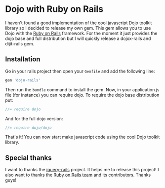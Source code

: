 # Dojo with Ruby on Rails

I haven't found a good implementation of the cool javascript Dojo toolkit library so I decided to release my own gem. This gem allows you to use Dojo with the [Ruby on Rails](http://github.com/rails/rails) framework. For the moment it just provides the dojo base and full distribution but I will quickly release a dojox-rails and dijit-rails gem.

## Installation

Go in your rails project then open your `Gemfile` and add the following line:

``` ruby
gem 'dojo-rails'
```

Then run the `bundle` command to install the gem. Now, in your application.js file (for instance) you can require dojo. To require the dojo base distribution put:

``` javascript
//= require dojo
```

And for the full dojo version:

``` javascript
//= require dojo/dojo
```

That's it! You can now start make javascript code using the cool Dojo toolkit library. 

## Special thanks

I want to thanks the [jquery-rails](http://github.com/rails/jquery-rails) project. It helps me to release this project!
I also want to thanks the [Ruby on Rails team](http://github.com/rails/) and its contributors. Thanks guys!